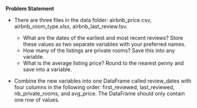 **Problem Statement**

- There are three files in the data folder: airbnb_price.csv, airbnb_room_type.xlsx, airbnb_last_review.tsv.
  - What are the dates of the earliest and most recent reviews? Store these values as two separate variables with your preferred names.
  - How many of the listings are private rooms? Save this into any variable.
  - What is the average listing price? Round to the nearest penny and save into a variable.

- Combine the new variables into one DataFrame called review_dates with four columns in the following order: first_reviewed, last_reviewed, nb_private_rooms, and avg_price. The DataFrame should only contain one row of values.
